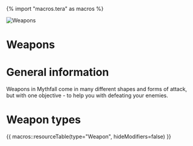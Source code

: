 {% import "macros.tera" as macros %}

![Weapons](../../images/items/weapons.png)
# Weapons

# General information
Weapons in Mythfall come in many different shapes and forms of attack, but with one objective - to help you with defeating your enemies.

# Weapon types
{{ macros::resourceTable(type="Weapon", hideModifiers=false) }}

